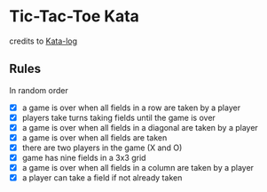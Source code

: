 # Tic-Tac-Toe Kata

credits to [Kata-log](https://kata-log.rocks/tic-tac-toe-kata)

## Rules

In random order

- [X] a game is over when all fields in a row are taken by a player
- [X] players take turns taking fields until the game is over
- [X] a game is over when all fields in a diagonal are taken by a player
- [X] a game is over when all fields are taken
- [X] there are two players in the game (X and O)
- [X] game has nine fields in a 3x3 grid
- [X] a game is over when all fields in a column are taken by a player
- [X] a player can take a field if not already taken